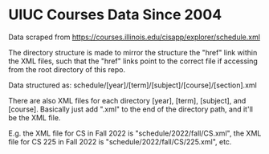 # UIUC Courses Data Since 2004

Data scraped from https://courses.illinois.edu/cisapp/explorer/schedule.xml

The directory structure is made to mirror the structure the "href" link within the XML files, such that the "href" links point to the correct file if accessing from the root directory of this repo.

Data structured as: schedule/[year]/[term]/[subject]/[course]/[section].xml

There are also XML files for each directory [year], [term], [subject], and [course]. Basically just add ".xml" to the end of the directory path, and it'll be the XML file. 

E.g. the XML file for CS in Fall 2022 is "schedule/2022/fall/CS.xml", the XML file for CS 225 in Fall 2022 is "schedule/2022/fall/CS/225.xml", etc.
